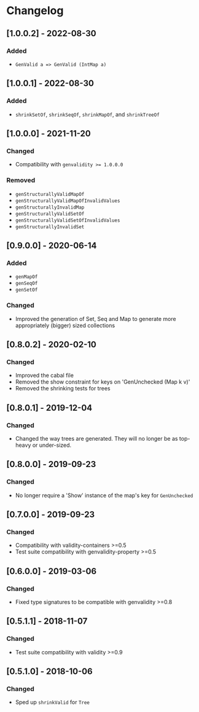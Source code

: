 # Changelog

## [1.0.0.2] - 2022-08-30

### Added

* `GenValid a => GenValid (IntMap a)`

## [1.0.0.1] - 2022-08-30

### Added

* `shrinkSetOf`, `shrinkSeqOf`, `shrinkMapOf`, and `shrinkTreeOf`

## [1.0.0.0] - 2021-11-20

### Changed

* Compatibility with `genvalidity >= 1.0.0.0`

### Removed

* `genStructurallyValidMapOf`
* `genStructurallyValidMapOfInvalidValues`
* `genStructurallyInvalidMap`
* `genStructurallyValidSetOf`
* `genStructurallyValidSetOfInvalidValues`
* `genStructurallyInvalidSet`

## [0.9.0.0] - 2020-06-14

### Added

* `genMapOf`
* `genSeqOf`
* `genSetOf`

### Changed

* Improved the generation of Set, Seq and Map to generate more appropriately (bigger) sized collections

## [0.8.0.2] - 2020-02-10

### Changed

* Improved the cabal file
* Removed the show constraint for keys on 'GenUnchecked (Map k v)'
* Removed the shrinking tests for trees

## [0.8.0.1] - 2019-12-04

### Changed

* Changed the way trees are generated.
  They will no longer be as top-heavy or under-sized.

## [0.8.0.0] - 2019-09-23

### Changed

* No longer require a 'Show' instance of the map's key for `GenUnchecked`

## [0.7.0.0] - 2019-09-23

### Changed

* Compatibility with validity-containers >=0.5
* Test suite compatibility with genvalidity-property >=0.5

## [0.6.0.0] - 2019-03-06

### Changed

* Fixed type signatures to be compatible with genvalidity >=0.8

## [0.5.1.1] - 2018-11-07

### Changed

* Test suite compatibility with validity >=0.9

## [0.5.1.0] - 2018-10-06

### Changed

* Sped up `shrinkValid` for `Tree`
